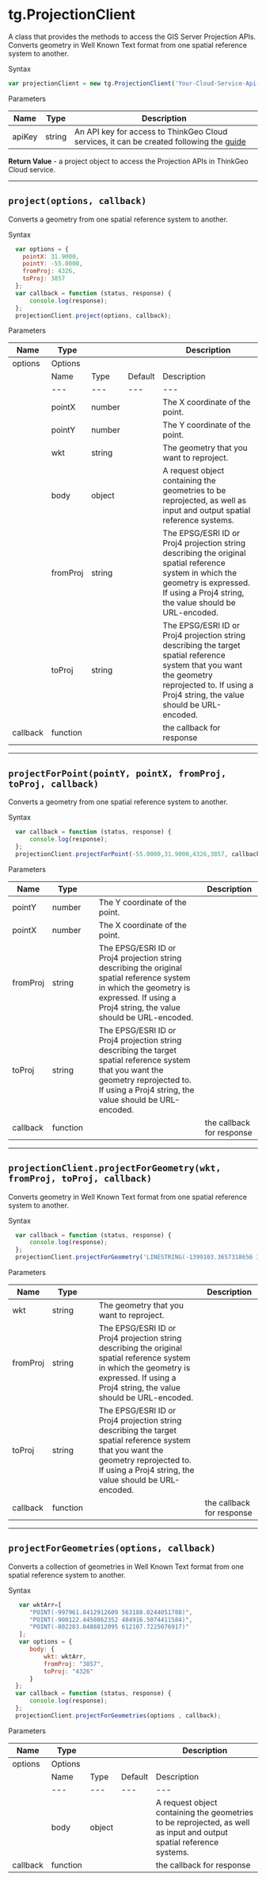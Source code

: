 # tg.ProjectionClient

 A class that provides the methods to access the GIS Server Projection APIs. Converts geometry in Well Known Text format from one spatial reference system to another.

Syntax

```javascript
var projectionClient = new tg.ProjectionClient('Your-Cloud-Service-Api-Key');
```

Parameters

|Name|Type|Description|
|---|---|---|
|apiKey   |string  | An API key for access to ThinkGeo Cloud services, it can be created following the  [guide](../client-keys.md)  |

**Return Value** - a project object to access the Projection APIs in ThinkGeo Cloud service.

---

## `project(options, callback)`

Converts a geometry from one spatial reference system to another.

Syntax

```javascript
  var options = {
    pointX: 31.9000,
    pointY: -55.0000,
    fromProj: 4326,
    toProj: 3857
  };
  var callback = function (status, response) {
      console.log(response);
  };
  projectionClient.project(options, callback);
```

Parameters

|Name|Type|||Description|
|---|---|---|---|---|
|options   |Options  |  |             |
||Name|Type|Default|Description|
||---|---|---|---|
|         |pointX   |number  |  |The X coordinate of the point.  |
|         |pointY   |number  |  |The Y coordinate of the point.  |
|         |wkt   |string  |  |The geometry that you want to reproject.  |
|         |body   |object |  |A request object containing the geometries to be reprojected, as well as input and output spatial reference systems.  |
|         |fromProj   |string  |  |The EPSG/ESRI ID or Proj4 projection string describing the original spatial reference system in which the geometry is expressed. If using a Proj4 string, the value should be URL-encoded.  |
|         |toProj   |string  |  |The EPSG/ESRI ID or Proj4 projection string describing the target spatial reference system that you want the geometry reprojected to. If using a Proj4 string, the value should be URL-encoded.  |
|callback   |function  |  |  |the callback for response  |

---

## `projectForPoint(pointY, pointX, fromProj, toProj, callback)`

Converts a geometry from one spatial reference system to another.

Syntax

```javascript
  var callback = function (status, response) {
      console.log(response);
  };
  projectionClient.projectForPoint(-55.0000,31.9000,4326,3857, callback);
```

Parameters

|Name|Type|||Description|
|---|---|---|---|---|
|pointY   |number  |  |The Y coordinate of the point.             |
|pointX   |number  |  |The X coordinate of the point.             |
|fromProj   |string  |  |The EPSG/ESRI ID or Proj4 projection string describing the original spatial reference system in which the geometry is expressed. If using a Proj4 string, the value should be URL-encoded.  |
|toProj   |string  |  |The EPSG/ESRI ID or Proj4 projection string describing the target spatial reference system that you want the geometry reprojected to. If using a Proj4 string, the value should be URL-encoded.   |
|callback   |function  |  |  |the callback for response  |

---

## ```projectionClient.projectForGeometry(wkt, fromProj, toProj, callback)```

Converts geometry in Well Known Text format from one spatial reference system to another.

Syntax

```javascript
  var callback = function (status, response) {
      console.log(response);
  };
  projectionClient.projectForGeometry('LINESTRING(-1399103.3657318656 308805.5942721125,-802283.0488812095 592539.8432666864)',3857, 4326, callback);
```

Parameters

|Name|Type|||Description|
|---|---|---|---|---|
|wkt   |string  |  |The geometry that you want to reproject.             |
|fromProj   |string  |  |The EPSG/ESRI ID or Proj4 projection string describing the original spatial reference system in which the geometry is expressed. If using a Proj4 string, the value should be URL-encoded.  |
|toProj   |string  |  |The EPSG/ESRI ID or Proj4 projection string describing the target spatial reference system that you want the geometry reprojected to. If using a Proj4 string, the value should be URL-encoded.   |
|callback   |function  |  |  |the callback for response  |

---

## `projectForGeometries(options, callback)`

Converts a collection of geometries in Well Known Text format from one spatial reference system to another.

Syntax

```javascript
   var wktArr=[
      "POINT(-997961.8412912609 563188.0244051788)",
      "POINT(-900122.4450862352 484916.5074411584)",
      "POINT(-802283.0488812095 612107.7225076917)"
   ];
   var options = {
      body: {
          wkt: wktArr,
          fromProj: "3857",
          toProj: "4326"
      }
  };
  var callback = function (status, response) {
      console.log(response);
  };
  projectionClient.projectForGeometries(options , callback);
```

Parameters

|Name|Type|||Description|
|---|---|---|---|---|
|options   |Options  |  |             |
||Name|Type|Default|Description|
||---|---|---|---|
|         |body   |object  |  |A request object containing the geometries to be reprojected, as well as input and output spatial reference systems.  |
|callback   |function  |  |  |the callback for response  |
